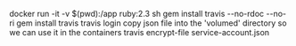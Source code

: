 docker run -it -v $(pwd):/app ruby:2.3 sh
gem install travis --no-rdoc --no-ri
gem install travis
travis login
copy json file into the 'volumed' directory so we can use it in the containers
travis encrypt-file service-account.json

